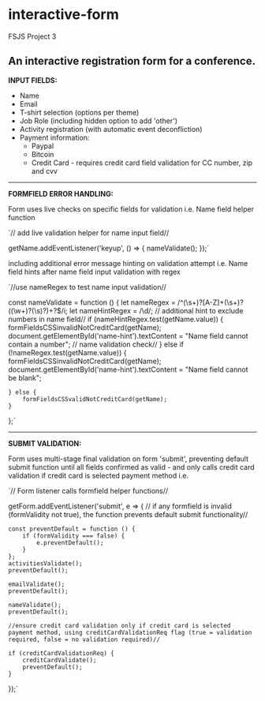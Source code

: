 # interactive-form
 FSJS Project 3


An interactive registration form for a conference.
--------------------------------------------------
**INPUT FIELDS:**

* Name 
* Email
* T-shirt selection (options per theme)
* Job Role (including hidden option to add 'other')
* Activity registration (with automatic event deconfliction)
* Payment information:
    * Paypal
    * Bitcoin
    * Credit Card - requires credit card field validation for CC number, zip and cvv

--------------------------------------------------
**FORMFIELD ERROR HANDLING:**

Form uses live checks on specific fields for validation
i.e. Name field helper function

`// add live validation helper for name input field//

getName.addEventListener('keyup', () => {
    nameValidate();
});`

including additional error message hinting on validation attempt 
i.e. Name field hints after name field input validation with regex 

`//use nameRegex to test name input validation//

const nameValidate = function () {
    let nameRegex = /^(\s+)?[A-Z]+(\s+)?((\w+)?(\s)?)+?$/i;
    let nameHintRegex = /\d/;
    // additional hint to exclude numbers in name field//
    if (nameHintRegex.test(getName.value)) {
        formFieldsCSSinvalidNotCreditCard(getName);
        document.getElementById('name-hint').textContent = "Name field cannot contain a number";
    // name validation check//
    } else if (!nameRegex.test(getName.value)) {
        formFieldsCSSinvalidNotCreditCard(getName);
        document.getElementById('name-hint').textContent = "Name field cannot be blank";

    } else {
        formFieldsCSSvalidNotCreditCard(getName);
    }

};`

--------------------------------------------------

**SUBMIT VALIDATION:**

Form uses multi-stage final validation on form 'submit', preventing default submit function until all fields confirmed as valid - and only calls credit card validation if credit card is selected payment method
i.e.

`// Form listener calls formfield helper functions//

getForm.addEventListener('submit', e => {
    // if any formfield is invalid (formValidity not true), the function prevents default submit functionality//

    const preventDefault = function () {
        if (formValidity === false) {
            e.preventDefault();
        }
    };
    activitiesValidate();
    preventDefault();

    emailValidate();
    preventDefault();

    nameValidate();
    preventDefault();

    //ensure credit card validation only if credit card is selected payment method, using creditCardValidationReq flag (true = validation required, false = no validation required)//

    if (creditCardValidationReq) {
        creditCardValidate();
        preventDefault();
    }
});`
